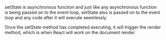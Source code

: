 setState is asynchronous function and just like any asynchronous function is being passed on to the event loop, setState also is passed on to the event loop and any code after it will execute seemlessly.

Once the setState method has completed executing, it will trigger the render method, which is when React will work on the document render.
